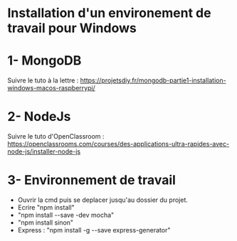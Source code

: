 # Installation d'un environement de travail pour Windows

# 1- MongoDB
Suivre le tuto à la lettre : https://projetsdiy.fr/mongodb-partie1-installation-windows-macos-raspberrypi/

# 2- NodeJs
Suivre le tuto d'OpenClassroom : https://openclassrooms.com/courses/des-applications-ultra-rapides-avec-node-js/installer-node-js

# 3- Environnement de travail
- Ouvrir la cmd puis se deplacer jusqu'au dossier du projet.
- Ecrire "npm install"
- "npm install --save -dev mocha"
- "npm install sinon"
- Express : "npm install -g --save express-generator"
